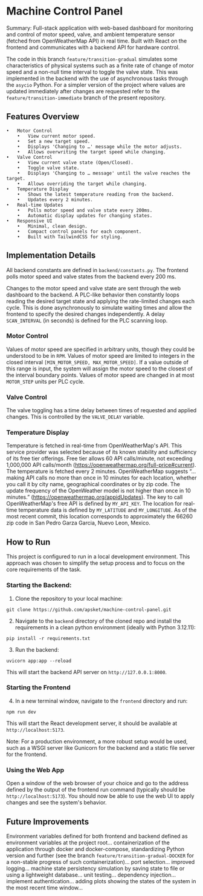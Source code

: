 # Machine Control Panel

Summary: Full-stack application with web-based dashboard for monitoring and control of motor speed, valve, and ambient temperature sensor (fetched from OpenWeatherMap API) in real time. Built with React on the frontend and communicates with a backend API for hardware control.

The code in this branch `feature/transition-gradual` simulates some characteristics of physical systems such as a finite rate of change of motor speed and a non-null time interval to toggle the valve state. This was implemented in the backend with the use of asynchronous tasks through the `asycio` Python. For a simpler version of the project where values are updated immediately after changes are requested refer to the `feature/transition-immediate` branch of the present repository.

## Features Overview

	•	Motor Control
	    •	View current motor speed.
	    •	Set a new target speed.
	    •	Displays 'Changing to …' message while the motor adjusts.
	    •	Allows overwriting the target speed while changing.
	•	Valve Control
	    •	View current valve state (Open/Closed).
	    •	Toggle valve state.
	    •	Displays 'Changing to … message' until the valve reaches the target.
	    •	Allows overriding the target while changing.
	•	Temperature Display
	    •	Shows the latest temperature reading from the backend.
	    •	Updates every 2 minutes.
	•	Real-time Updates
	    •	Polls motor speed and valve state every 200ms.
	    •	Automatic display updates for changing states.
	•	Responsive UI
	    •	Minimal, clean design.
	    •	Compact control panels for each component.
	    •	Built with TailwindCSS for styling.

## Implementation Details

All backend constants are defined in `backend/constants.py`. The frontend polls motor speed and valve states from the backend every 200 ms.

Changes to the motor speed and valve state are sent through the web dashboard to the backend. A PLC-like behavior then constantly loops reading the desired target state and applying the rate-limited changes each cycle. This is done asynchronously to simulate waiting times and allow the frontend to specify the desired changes independently. A delay `SCAN_INTERVAL` (in seconds) is defined for the PLC scanning loop.

### Motor Control
Values of motor speed are specified in arbitrary units, though they could be understood to be in `RPM`. Values of motor speed are limited to integers in the closed interval `[MIN_MOTOR_SPEED, MAX_MOTOR_SPEED]`. If a value outside of this range is input, the system will assign the motor speed to the closest of the interval boundary points. Values of motor speed are changed in at most `MOTOR_STEP` units per PLC cycle.

### Valve Control
The valve toggling has a time delay between times of requested and applied changes. This is controlled by the `VALVE_DELAY` variable.

### Temperature Display
Temperature is fetched in real-time from OpenWeatherMap's API. This service provider was selected because of its known stability and sufficiency of its free tier offerings. Free tier allows 60 API calls/minute, not exceeding 1,000,000 API calls/month (https://openweathermap.org/full-price#current). The temperature is fetched every 2 minutes. OpenWeatherMap suggests “... making API calls no more than once in 10 minutes for each location, whether you call it by city name, geographical coordinates or by zip code. The update frequency of the OpenWeather model is not higher than once in 10 minutes.” (https://openweathermap.org/appidUpdates). The key to call OpenWeatherMap's free API is defined by `MY_API_KEY`. The location for real-time temperature data is defined by `MY_LATITUDE` and `MY_LONGITUDE`. As of the most recent commit, this location corresponds to approximately the 66260 zip code in San Pedro Garza Garcia, Nuevo Leon, Mexico.

## How to Run

This project is configured to run in a local development environment. This approach was chosen to simplify the setup process and to focus on the core requirements of the task.

### Starting the Backend:
1.	Clone the repository to your local machine:
```
git clone https://github.com/apsket/machine-control-panel.git
```
2. Navigate to the `backend` directory of the cloned repo and install the requirements in a clean python environment (ideally with Python 3.12.11):
 ```
pip install -r requirements.txt
```
3. Run the backend:
 ```
uvicorn app:app --reload
```
This will start the backend API server on `http://127.0.0.1:8000`.

### Starting the Frontend
4. In a new terminal window, navigate to the `frontend` directory and run:
 ```
npm run dev
```
This will start the React development server, it should be available at `http://localhost:5173`.

Note: For a production environment, a more robust setup would be used, such as a WSGI server like Gunicorn for the backend and a static file server for the frontend.

### Using the Web App
Open a window of the web browser of your choice and go to the address defined by the output of the frontend run command (typically should be `http://localhost:5173`). You should now be able to use the web UI to apply changes and see the system's behavior.


## Future Improvements

Environment variables defined for both frontend and backend defined as environment variables at the project root... containerization of the application through docker and docker-compose, standardizing Python version and further  (see the branch `feature/transition-gradual-DOCKER` for a non-stable progress of such containerization)... port selection... improved logging... machine state persistency simulation by saving state to file or using a lightweight database... unit testing... dependency injection... implement authentication... adding plots showing the states of the system in the most recent time window...
    
